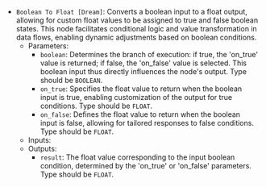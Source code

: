 - `Boolean To Float [Dream]`: Converts a boolean input to a float output, allowing for custom float values to be assigned to true and false boolean states. This node facilitates conditional logic and value transformation in data flows, enabling dynamic adjustments based on boolean conditions.
    - Parameters:
        - `boolean`: Determines the branch of execution: if true, the 'on_true' value is returned; if false, the 'on_false' value is selected. This boolean input thus directly influences the node's output. Type should be `BOOLEAN`.
        - `on_true`: Specifies the float value to return when the boolean input is true, enabling customization of the output for true conditions. Type should be `FLOAT`.
        - `on_false`: Defines the float value to return when the boolean input is false, allowing for tailored responses to false conditions. Type should be `FLOAT`.
    - Inputs:
    - Outputs:
        - `result`: The float value corresponding to the input boolean condition, determined by the 'on_true' or 'on_false' parameters. Type should be `FLOAT`.
